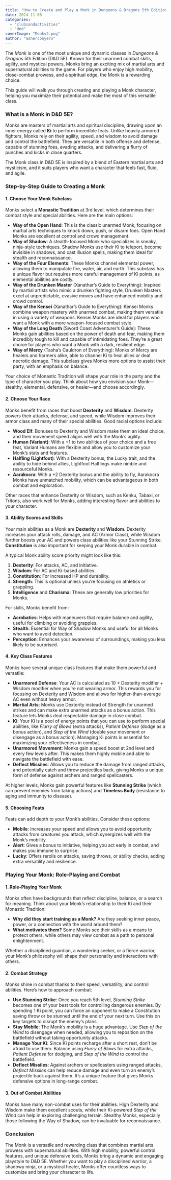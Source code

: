 ```yaml
---
title: "How to Create and Play a Monk in Dungeons & Dragons 5th Edition"
date: 2024-11-08
categories: 
  - "clubsandactivities"
  - "dnd"
coverImage: "Monkv2.png"
author: "asherconyers"
---
```


The _Monk_ is one of the most unique and dynamic classes in _Dungeons & Dragons_ 5th Edition (D&D 5E). Known for their unarmed combat skills, agility, and mystical powers, Monks bring an exciting mix of martial arts and supernatural abilities to the game. For players who enjoy high mobility, close-combat prowess, and a spiritual edge, the Monk is a rewarding choice.

This guide will walk you through creating and playing a Monk character, helping you maximize their potential and make the most of this versatile class.

### **What is a Monk in D&D 5E?**

Monks are masters of martial arts and spiritual discipline, drawing upon an inner energy called **Ki** to perform incredible feats. Unlike heavily armored fighters, Monks rely on their agility, speed, and wisdom to avoid damage and control the battlefield. They are versatile in both offense and defense, capable of stunning foes, evading attacks, and delivering a flurry of punches and kicks in close quarters.

The Monk class in D&D 5E is inspired by a blend of Eastern martial arts and mysticism, and it suits players who want a character that feels fast, fluid, and agile.

### **Step-by-Step Guide to Creating a Monk**

#### 1\. **Choose Your Monk Subclass**

Monks select a **Monastic Tradition** at 3rd level, which determines their combat style and special abilities. Here are the main options:

- **Way of the Open Hand**: This is the classic unarmed Monk, focusing on martial arts techniques to knock down, push, or disarm foes. Open Hand Monks are excellent at control and crowd management.
- **Way of Shadow**: A stealth-focused Monk who specializes in sneaky, ninja-style techniques. Shadow Monks use their Ki to teleport, become invisible in shadows, and cast illusion spells, making them ideal for stealth and reconnaissance.
- **Way of the Four Elements**: These Monks channel elemental power, allowing them to manipulate fire, water, air, and earth. This subclass has a unique flavor but requires more careful management of Ki points, as elemental abilities are costly.
- **Way of the Drunken Master** (Xanathar’s Guide to Everything): Inspired by martial artists who mimic a drunken fighting style, Drunken Masters excel at unpredictable, evasive moves and have enhanced mobility and crowd control.
- **Way of the Kensei** (Xanathar’s Guide to Everything): Kensei Monks combine weapon mastery with unarmed combat, making them versatile in using a variety of weapons. Kensei Monks are ideal for players who want a Monk with a more weapon-focused combat style.
- **Way of the Long Death** (Sword Coast Adventurer’s Guide): These Monks gain abilities based on the power of death and fear, making them incredibly tough to kill and capable of intimidating foes. They’re a great choice for players who want a Monk with a dark, resilient edge.
- **Way of Mercy** (Tasha’s Cauldron of Everything): Monks of Mercy are healers and harmers alike, able to channel Ki to heal allies or deal necrotic damage. This subclass gives Monks more options to assist their party, with an emphasis on balance.

Your choice of Monastic Tradition will shape your role in the party and the type of character you play. Think about how you envision your Monk—stealthy, elemental, defensive, or healer—and choose accordingly.

#### 2\. **Choose Your Race**

Monks benefit from races that boost **Dexterity** and **Wisdom**. Dexterity powers their attacks, defense, and speed, while Wisdom improves their armor class and many of their special abilities. Good racial options include:

- **Wood Elf**: Bonuses to Dexterity and Wisdom make them an ideal choice, and their movement speed aligns well with the Monk’s agility.
- **Human (Variant)**: With a +1 to two abilities of your choice and a free feat, Variant Humans are flexible and allow you to customize your Monk’s stats and features.
- **Halfling (Lightfoot)**: With a Dexterity bonus, the Lucky trait, and the ability to hide behind allies, Lightfoot Halflings make nimble and resourceful Monks.
- **Aarakocra**: With a +2 Dexterity bonus and the ability to fly, Aarakocra Monks have unmatched mobility, which can be advantageous in both combat and exploration.

Other races that enhance Dexterity or Wisdom, such as Kenku, Tabaxi, or Tritons, also work well for Monks, adding interesting flavor and abilities to your character.

#### 3\. **Ability Scores and Skills**

Your main abilities as a Monk are **Dexterity** and **Wisdom**. Dexterity increases your attack rolls, damage, and AC (Armor Class), while Wisdom further boosts your AC and powers class abilities like your Stunning Strike. **Constitution** is also important for keeping your Monk durable in combat.

A typical Monk ability score priority might look like this:

1. **Dexterity**: For attacks, AC, and initiative.
2. **Wisdom**: For AC and Ki-based abilities.
3. **Constitution**: For increased HP and durability.
4. **Strength**: This is optional unless you’re focusing on athletics or grappling.
5. **Intelligence** and **Charisma**: These are generally low priorities for Monks.

For skills, Monks benefit from:

- **Acrobatics**: Helps with maneuvers that require balance and agility, useful for climbing or avoiding grapples.
- **Stealth**: Essential for Way of Shadow Monks and useful for all Monks who want to avoid detection.
- **Perception**: Enhances your awareness of surroundings, making you less likely to be surprised.

#### 4\. **Key Class Features**

Monks have several unique class features that make them powerful and versatile:

- **Unarmored Defense**: Your AC is calculated as 10 + Dexterity modifier + Wisdom modifier when you’re not wearing armor. This rewards you for focusing on Dexterity and Wisdom and allows for higher-than-average AC even without heavy armor.
- **Martial Arts**: Monks use Dexterity instead of Strength for unarmed strikes and can make extra unarmed attacks as a bonus action. This feature lets Monks deal respectable damage in close combat.
- **Ki**: Your Ki is a pool of energy points that you can use to perform special abilities, like _Flurry of Blows_ (extra attacks), _Patient Defense_ (dodge as a bonus action), and _Step of the Wind_ (double your movement or disengage as a bonus action). Managing Ki points is essential for maximizing your effectiveness in combat.
- **Unarmored Movement**: Monks gain a speed boost at 2nd level and every few levels after. This makes them highly mobile and able to navigate the battlefield with ease.
- **Deflect Missiles**: Allows you to reduce the damage from ranged attacks, and potentially catch and throw projectiles back, giving Monks a unique form of defense against archers and ranged spellcasters.

At higher levels, Monks gain powerful features like **Stunning Strike** (which can prevent enemies from taking actions) and **Timeless Body** (resistance to aging and immunity to disease).

#### 5\. **Choosing Feats**

Feats can add depth to your Monk’s abilities. Consider these options:

- **Mobile**: Increases your speed and allows you to avoid opportunity attacks from creatures you attack, which synergizes well with the Monk’s mobility.
- **Alert**: Gives a bonus to initiative, helping you act early in combat, and makes you immune to surprise.
- **Lucky**: Offers rerolls on attacks, saving throws, or ability checks, adding extra versatility and resilience.

### **Playing Your Monk: Role-Playing and Combat**

#### 1\. **Role-Playing Your Monk**

Monks often have backgrounds that reflect discipline, balance, or a search for meaning. Think about your Monk’s relationship to their Ki and their Monastic Tradition:

- **Why did they start training as a Monk?** Are they seeking inner peace, power, or a connection with the world around them?
- **What motivates them?** Some Monks see their skills as a means to protect others, while others may view combat as a path to personal enlightenment.

Whether a disciplined guardian, a wandering seeker, or a fierce warrior, your Monk’s philosophy will shape their personality and interactions with others.

#### 2\. **Combat Strategy**

Monks shine in combat thanks to their speed, versatility, and control abilities. Here’s how to approach combat:

- **Use Stunning Strike**: Once you reach 5th level, _Stunning Strike_ becomes one of your best tools for controlling dangerous enemies. By spending 1 Ki point, you can force an opponent to make a Constitution saving throw or be stunned until the end of your next turn. Use this on key targets to disrupt the enemy’s plans.
- **Stay Mobile**: The Monk’s mobility is a huge advantage. Use _Step of the Wind_ to disengage when needed, allowing you to reposition on the battlefield without taking opportunity attacks.
- **Manage Your Ki**: Since Ki points recharge after a short rest, don’t be afraid to use them. Balance using _Flurry of Blows_ for extra attacks, _Patient Defense_ for dodging, and _Step of the Wind_ to control the battlefield.
- **Deflect Missiles**: Against archers or spellcasters using ranged attacks, _Deflect Missiles_ can help reduce damage and even turn an enemy’s projectile back against them. It’s a unique feature that gives Monks defensive options in long-range combat.

#### 3\. **Out of Combat Abilities**

Monks have many non-combat uses for their abilities. High Dexterity and Wisdom make them excellent scouts, while their Ki-powered _Step of the Wind_ can help in exploring challenging terrain. Stealthy Monks, especially those following the Way of Shadow, can be invaluable for reconnaissance.

### **Conclusion**

The Monk is a versatile and rewarding class that combines martial arts prowess with supernatural abilities. With high mobility, powerful control features, and unique defensive tools, Monks bring a dynamic and engaging playstyle to D&D 5E. Whether you want to play a disciplined warrior, a shadowy ninja, or a mystical healer, Monks offer countless ways to customize and bring your character to life.
